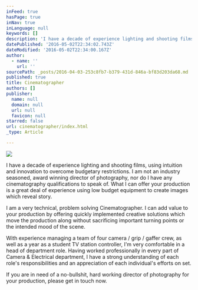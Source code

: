 ```yaml
---
inFeed: true
hasPage: true
inNav: true
inLanguage: null
keywords: []
description: 'I have a decade of experience lighting and shooting films, using intuition and innovation to overcome budgetary restrictions. I am not an industry seasoned, award winning director of photography, nor do I have any cinematography qualifications to speak of. What I can offer your production is a great deal of experience using low budget equipment to create images which reveal story.'
datePublished: '2016-05-02T22:34:02.743Z'
dateModified: '2016-05-02T22:34:00.167Z'
author:
  - name: ''
    url: ''
sourcePath: _posts/2016-04-03-253c8fb7-b379-431d-846a-bf83d203da68.md
published: true
title: Cinematographer
authors: []
publisher:
  name: null
  domain: null
  url: null
  favicon: null
starred: false
url: cinematographer/index.html
_type: Article

---
```

![](https://the-grid-user-content.s3-us-west-2.amazonaws.com/eb7f51ca-b726-4919-b3f2-7ad81c61ad00.jpg)

I have a decade of experience lighting and shooting films, using intuition and innovation to overcome budgetary restrictions. I am not an industry seasoned, award winning director of photography, nor do I have any cinematography qualifications to speak of. What I can offer your production is a great deal of experience using low budget equipment to create images which reveal story.

I am a very technical, problem solving Cinematographer. I can add value to your production by offering quickly implemented creative solutions which move the production along without sacrificing important turning points or the intended mood of the scene.

With experience managing a team of four camera / grip / gaffer crew, as well as a year as a student TV station controller, I'm very comfortable in a head of department role. Having worked professionally in every part of Camera & Electrical department, I have a strong understanding of each role's responsibilities and an appreciation of each individual's efforts on set.

If you are in need of a no-bullshit, hard working director of photography for your production, please get in touch now.